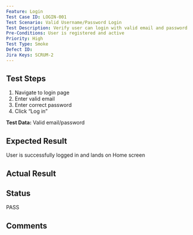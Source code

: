 ```yaml
---
Feature: Login
Test Case ID: LOGIN-001
Test Scenario: Valid Username/Password Login
Test Description: Verify user can login with valid email and password
Pre-Conditions: User is registered and active
Priority: High
Test Type: Smoke
Defect ID: 
Jira Keys: SCRUM-2
---
```


## Test Steps
1. Navigate to login page
2. Enter valid email
3. Enter correct password
4. Click “Log in”

**Test Data:** Valid email/password

## Expected Result
User is successfully logged in and lands on Home screen

## Actual Result


## Status
PASS

## Comments

